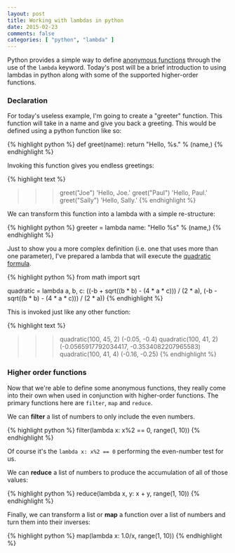 ```yaml
---
layout: post
title: Working with lambdas in python
date: 2015-02-23
comments: false
categories: [ "python", "lambda" ]
---
```


Python provides a simple way to define [anonymous functions](http://en.wikipedia.org/wiki/Anonymous_function) through the use of the `lambda` keyword. Today's post will be a brief introduction to using lambdas in python along with some of the supported higher-order functions.

### Declaration

For today's useless example, I'm going to create a "greeter" function. This function will take in a name and give you back a greeting. This would be defined using a python function like so:

{% highlight python %}
def greet(name):
	return "Hello, %s." % (name,)
{% endhighlight %}

Invoking this function gives you endless greetings:

{% highlight text %}
>>> greet("Joe")
'Hello, Joe.'
>>> greet("Paul")
'Hello, Paul.'
>>> greet("Sally")
'Hello, Sally.'
{% endhighlight %}

We can transform this function into a lambda with a simple re-structure:

{% highlight python %}
greeter = lambda name: "Hello %s" % (name,)
{% endhighlight %}

Just to show you a more complex definition (i.e. one that uses more than one parameter), I've prepared a lambda that will execute the [quadratic formula](http://en.wikipedia.org/wiki/Quadratic_formula).

{% highlight python %}
from math import sqrt

quadratic = lambda a, b, c: ((-b + sqrt((b * b) - (4 * a * c))) / (2 * a), (-b - sqrt((b * b) - (4 * a * c))) / (2 * a))
{% endhighlight %}

This is invoked just like any other function:

{% highlight text %}
>>> quadratic(100, 45, 2)
(-0.05, -0.4)
>>> quadratic(100, 41, 2)
(-0.0565917792034417, -0.3534082207965583)
>>> quadratic(100, 41, 4)
(-0.16, -0.25)
{% endhighlight %}

### Higher order functions

Now that we're able to define some anonymous functions, they really come into their own when used in conjunction with higher-order functions. The primary functions here are `filter`, `map` and `reduce`.

We can <strong>filter</strong> a list of numbers to only include the even numbers.

{% highlight python %}
filter(lambda x: x%2 == 0, range(1, 10))
{% endhighlight %}

Of course it's the `lambda x: x%2 == 0` performing the even-number test for us.

We can <strong>reduce</strong> a list of numbers to produce the accumulation of all of those values:

{% highlight python %}
reduce(lambda x, y: x + y, range(1, 10))
{% endhighlight %}

Finally, we can transform a list or <strong>map</strong> a function over a list of numbers and turn them into their inverses:

{% highlight python %}
map(lambda x: 1.0/x, range(1, 10))
{% endhighlight %} 

